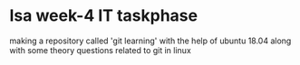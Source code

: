 <h1>Isa week-4 IT taskphase </h1>
<p> making a repository called 'git learning' with the help of ubuntu 18.04 along with some theory questions related to git in linux </p>